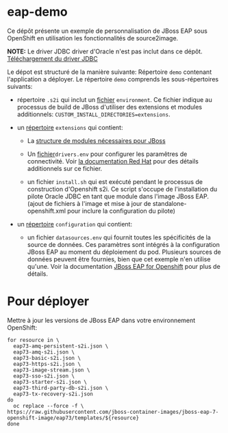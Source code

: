 # eap-demo

Ce dépôt présente un exemple de personnalisation de JBoss EAP sous OpenShift en utilisation les fonctionnalités de source2image.

**NOTE:** Le driver JDBC driver d'Oracle n'est pas inclut dans ce dépôt.  [Téléchargement du driver JDBC](http://www.oracle.com/technetwork/database/features/jdbc/jdbc-ucp-122-3110062.html)

Le dépot est structuré de la manière suivante:
Répertoire `demo` contenant l'application a déployer.
Le répertoire `demo` comprends les sous-répertoires suivants:

- répertoire `.s2i` qui inclut un [fichier](https://github.com/masauve/eap-demo/blob/main/demo/.s2i/environment) `environment`. Ce fichier indique au processus de build de JBoss d'utiliser des extensions et modules additionnels: `CUSTOM_INSTALL_DIRECTORIES=extensions`. 

- un [répertoire](https://github.com/masauve/eap-demo/tree/main/demo/extensions) `extensions`  qui contient:
  - La [structure de modules nécessaires pour JBoss](https://github.com/masauve/eap-demo/tree/main/demo/extensions/modules/com/oracle/main) 

  - Un [fichier](https://github.com/masauve/eap-demo/blob/main/demo/extensions/drivers.env)`drivers.env` pour configurer les paramêtres de connectivité.   Voir [la documentation Red Hat](https://access.redhat.com/documentation/en-us/red_hat_jboss_enterprise_application_platform/7.1/html-single/red_hat_jboss_enterprise_application_platform_for_openshift/#S2I-Artifacts) pour des détails additionnels sur ce fichier.
  - un fichier `install.sh` qui est exécuté pendant le processus de construction d'Openshift s2i. Ce script s'occupe de l'installation du pilote Oracle JDBC en tant que module dans l'image JBoss EAP. (ajout de fichiers à l'image et mise à jour de standalone-openshift.xml pour inclure la configuration du pilote)

- un [répertoire](https://github.com/masauve/eap-demo/tree/main/demo/configuration) `configuration` qui contient:
  - un fichier `datasources.env`  qui fournit toutes les spécificités de la source de données. Ces paramètres sont intégrés à la configuration JBoss EAP au moment du déploiement du pod. Plusieurs sources de données peuvent être fournies, bien que cet exemple n'en utilise qu'une. Voir la documentation [JBoss EAP for Openshift](https://access.redhat.com/documentation/en-us/red_hat_jboss_enterprise_application_platform/7.1/html-single/red_hat_jboss_enterprise_application_platform_for_openshift/#S2I-Artifacts) pour plus de détails.


# Pour déployer


Mettre à jour les versions de JBoss EAP dans votre environnement OpenShift:

```
for resource in \
  eap73-amq-persistent-s2i.json \
  eap73-amq-s2i.json \
  eap73-basic-s2i.json \
  eap73-https-s2i.json \
  eap73-image-stream.json \
  eap73-sso-s2i.json \
  eap73-starter-s2i.json \
  eap73-third-party-db-s2i.json \
  eap73-tx-recovery-s2i.json
do
  oc replace --force -f \
https://raw.githubusercontent.com/jboss-container-images/jboss-eap-7-openshift-image/eap73/templates/${resource}
done

```
